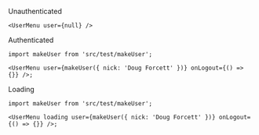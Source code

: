 Unauthenticated

```tsx
<UserMenu user={null} />
```

Authenticated

```tsx
import makeUser from 'src/test/makeUser';

<UserMenu user={makeUser({ nick: 'Doug Forcett' })} onLogout={() => {}} />;
```

Loading

```tsx
import makeUser from 'src/test/makeUser';

<UserMenu loading user={makeUser({ nick: 'Doug Forcett' })} onLogout={() => {}} />;
```
